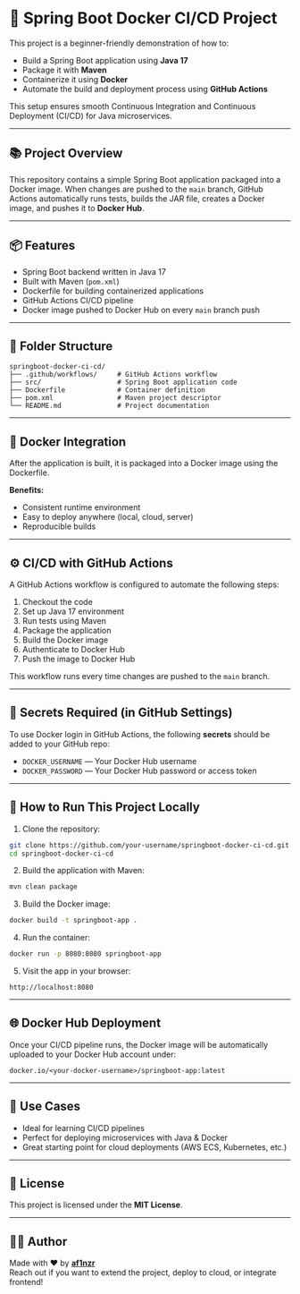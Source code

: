# 🚀 Spring Boot Docker CI/CD Project

This project is a beginner-friendly demonstration of how to:

- Build a Spring Boot application using **Java 17**
- Package it with **Maven**
- Containerize it using **Docker**
- Automate the build and deployment process using **GitHub Actions**

This setup ensures smooth Continuous Integration and Continuous Deployment (CI/CD) for Java microservices.

---

## 📚 Project Overview

This repository contains a simple Spring Boot application packaged into a Docker image. When changes are pushed to the `main` branch, GitHub Actions automatically runs tests, builds the JAR file, creates a Docker image, and pushes it to **Docker Hub**.

---

## 📦 Features

- Spring Boot backend written in Java 17
- Built with Maven (`pom.xml`)
- Dockerfile for building containerized applications
- GitHub Actions CI/CD pipeline
- Docker image pushed to Docker Hub on every `main` branch push

---

## 📁 Folder Structure

```
springboot-docker-ci-cd/
├── .github/workflows/     # GitHub Actions workflow
├── src/                   # Spring Boot application code
├── Dockerfile             # Container definition
├── pom.xml                # Maven project descriptor
└── README.md              # Project documentation
```

---

## 🐳 Docker Integration

After the application is built, it is packaged into a Docker image using the Dockerfile.

**Benefits:**
- Consistent runtime environment
- Easy to deploy anywhere (local, cloud, server)
- Reproducible builds

---

## ⚙️ CI/CD with GitHub Actions

A GitHub Actions workflow is configured to automate the following steps:

1. Checkout the code
2. Set up Java 17 environment
3. Run tests using Maven
4. Package the application
5. Build the Docker image
6. Authenticate to Docker Hub
7. Push the image to Docker Hub

This workflow runs every time changes are pushed to the `main` branch.

---

## 🔐 Secrets Required (in GitHub Settings)

To use Docker login in GitHub Actions, the following **secrets** should be added to your GitHub repo:

- `DOCKER_USERNAME` — Your Docker Hub username
- `DOCKER_PASSWORD` — Your Docker Hub password or access token

---

## 🧪 How to Run This Project Locally

1. Clone the repository:

```bash
git clone https://github.com/your-username/springboot-docker-ci-cd.git
cd springboot-docker-ci-cd
```

2. Build the application with Maven:

```bash
mvn clean package
```

3. Build the Docker image:

```bash
docker build -t springboot-app .
```

4. Run the container:

```bash
docker run -p 8080:8080 springboot-app
```

5. Visit the app in your browser:

```
http://localhost:8080
```

---

## 🌐 Docker Hub Deployment

Once your CI/CD pipeline runs, the Docker image will be automatically uploaded to your Docker Hub account under:

```
docker.io/<your-docker-username>/springboot-app:latest
```

---

## 🎯 Use Cases

- Ideal for learning CI/CD pipelines
- Perfect for deploying microservices with Java & Docker
- Great starting point for cloud deployments (AWS ECS, Kubernetes, etc.)

---

## 📄 License

This project is licensed under the **MIT License**.

---

## 👨‍💻 Author

Made with ❤️ by **[af1nzr](https://github.com/af1nzr)**  
Reach out if you want to extend the project, deploy to cloud, or integrate frontend!

